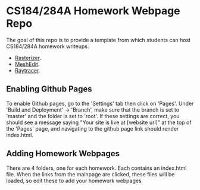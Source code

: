 # CS184/284A Homework Webpage Repo

The goal of this repo is to provide a template from which students can host CS184/284A homework writeups. 

- [Rasterizer](https://cal-cs184-student.github.io/hw-webpages-sp24-Zackoon/hw1).
- [MeshEdit](https://cal-cs184-student.github.io/hw-webpages-sp24-Zackoon/hw2).
- [Raytracer](https://cal-cs184-student.github.io/hw-webpages-sp24-Zackoon/hw3).

## Enabling Github Pages

To enable Github pages, go to the 'Settings' tab then click on 'Pages'. Under 'Build and Deployment' -> 'Branch', make sure that the branch is set to 'master' and the folder is set to 'root'. If these settings are correct, you should see a message saying "Your site is live at [website url]" at the top of the 'Pages' page, and navigating to the github page link should render index.html.

## Adding Homework Webpages

There are 4 folders, one for each homework. Each contains an index.html file. When the links from the mainpage are clicked, these files will be loaded, so edit these to add your homework webpages.
